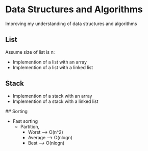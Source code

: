 # Data Structures and Algorithms

Improving my understanding of data structures and algorithms

## List
Assume size of list is n:
- Implemention of a list with an array
- Implemention of a list with a linked list


## Stack
- Implemention of a stack with an array
- Implemention of a stack with a linked list


## Sorting
- Fast sorting
    + Partition, 
        + Worst     --> O(n^2)
        + Average   --> O(nlogn)
        + Best      --> O(nlogn)

